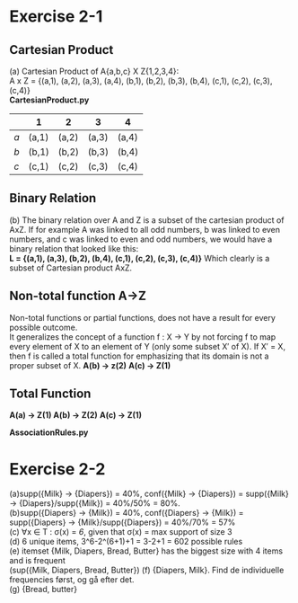 # Exercise 2-1

## Cartesian Product
(a) Cartesian Product of A{a,b,c} X Z{1,2,3,4}:  
A x Z = {(a,1), (a,2), (a,3), (a,4), (b,1), (b,2), (b,3), (b,4), (c,1), (c,2), (c,3), (c,4)}\
**CartesianProduct.py**

|   | 1   | 2   | 3   | 4   |
|---|-----|-----|-----|-----|
| *a* | (a,1) | (a,2) | (a,3) | (a,4) |
| *b* | (b,1) | (b,2) | (b,3) | (b,4) |
| *c* | (c,1) | (c,2) | (c,3) | (c,4) |

## Binary Relation
(b) The binary relation over A and Z is a subset of the cartesian product of AxZ.    If for example A was linked to all odd numbers, b was linked to even numbers, and c was linked to even and odd numbers, we would have a binary relation that looked like this:   
**L = {(a,1), (a,3), (b,2), (b,4), (c,1), (c,2), (c,3), (c,4)}** Which clearly is a subset of Cartesian product AxZ.

## Non-total function A->Z
Non-total functions or partial functions, does not have a result for every possible outcome.  
It generalizes the concept of a function f : X → Y by not forcing f to map every element of X to an element of Y (only some subset X′ of X). If X′ = X, then f is called a total function for emphasizing that its domain is not a proper subset of X. **A(b) -> z(2)** **A(c) -> Z(1)**

## Total Function
**A(a) -> Z(1) A(b) -> Z(2)** **A(c) -> Z(1)**

**AssociationRules.py**
# Exercise 2-2
(a)supp({Milk} -> {Diapers}) = 40%, conf({Milk} -> {Diapers}) = supp({Milk} -> {Diapers}/supp({Milk}) = 40%/50% = 80%.  
(b)supp({Diapers} -> {Milk}) = 40%, conf({Diapers} -> {Milk}) = supp({Diapers} -> {Milk}/supp({Diapers}) = 40%/70% = 57%  
(c) ∀x ∈ T : σ(x) = *6*, given that σ(x) = max support of size 3  
(d)  6 unique items, 3^6-2^(6+1)+1 = 3-2+1 = 602 possible rules  
(e) itemset {Milk, Diapers, Bread, Butter} has the biggest size with 4 items and is frequent  
(sup({Milk, Diapers, Bread, Butter})
(f) {Diapers, Milk}. Find de individuelle frequencies først, og gå efter det.  
(g) {Bread, butter}  
